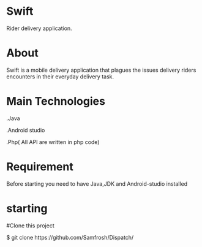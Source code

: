 
# Swift

Rider delivery application.

# About
Swift is a mobile delivery application that plagues the issues delivery riders encounters in their everyday delivery task.

# Main Technologies
.Java

.Android studio

.Php( All API are written in php code)

# Requirement
Before starting you need to have Java,JDK and Android-studio installed

# starting

#Clone this project
<p> $ git clone https://github.com/Samfrosh/Dispatch/</p>
